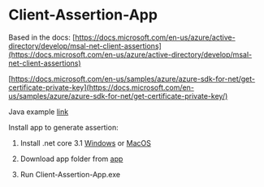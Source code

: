 # Client-Assertion-App

Based in the docs:
[https://docs.microsoft.com/en-us/azure/active-directory/develop/msal-net-client-assertions](https://docs.microsoft.com/en-us/azure/active-directory/develop/msal-net-client-assertions)

[https://docs.microsoft.com/en-us/samples/azure/azure-sdk-for-net/get-certificate-private-key](https://docs.microsoft.com/en-us/samples/azure/azure-sdk-for-net/get-certificate-private-key/)

Java example [link](https://docs.microsoft.com/en-us/azure/active-directory/develop/msal-java-token-cache-serialization)

Install app to generate assertion:

1. Install .net core 3.1 [Windows](https://dotnet.microsoft.com/en-us/download/dotnet/thank-you/runtime-3.1.26-windows-x64-installer) or [MacOS](https://dotnet.microsoft.com/en-us/download/dotnet/thank-you/runtime-3.1.26-macos-x64-installer)

2. Download app folder from [app](https://github.com/jagojar/Client-Assertion-App/tree/master/app)

3. Run Client-Assertion-App.exe
